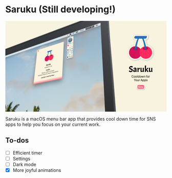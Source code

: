 # Saruku (Still developing!)

<p style="text-align: center">
    <img style="display: block; margin: 0 auto" src="https://github.com/bufhdy/Saruku/raw/master/img/saruku-cover.png" alt="saruku-icon" />
</p>

Saruku is a macOS menu bar app that provides cool down time for SNS apps to help you focus on your current work.

## To-dos

- [ ] Efficient timer
- [ ] Settings
- [ ] Dark mode
- [x] More joyful animations
